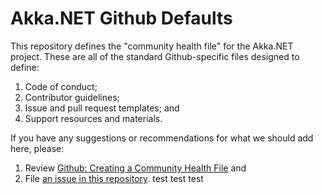 # Akka.NET Github Defaults  
This repository defines the "community health file" for the Akka.NET project. These are all of the standard Github-specific files designed to define:

1. Code of conduct;
2. Contributor guidelines;
3. Issue and pull request templates; and
4. Support resources and materials.

If you have any suggestions or recommendations for what we should add here, please:

1. Review [Github: Creating a Community Health File](https://docs.github.com/en/communities/setting-up-your-project-for-healthy-contributions/creating-a-default-community-health-file) and
2. File [an issue in this repository](https://github.com/akkadotnet/.github/issues/new).
test
test
test
